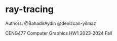 # ray-tracing

Authors: 
@BahadirAydin
@denizcan-yilmaz

CENG477 Computer Graphics HW1 2023-2024 Fall
